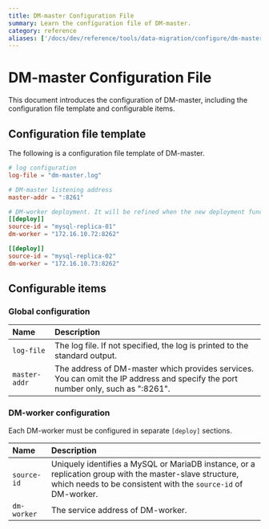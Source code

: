 ```yaml
---
title: DM-master Configuration File
summary: Learn the configuration file of DM-master.
category: reference
aliases: ['/docs/dev/reference/tools/data-migration/configure/dm-master-configuration-file/','/docs/v3.1/reference/tools/data-migration/configure/dm-master-configuration-file/','/docs/stable/reference/tools/data-migration/configure/dm-master-configuration-file/','/docs/v2.1/reference/tools/data-migration/configure/dm-master-configuration-file/']
---
```


# DM-master Configuration File

This document introduces the configuration of DM-master, including the configuration file template and configurable items.

## Configuration file template

The following is a configuration file template of DM-master.

```toml
# log configuration
log-file = "dm-master.log"

# DM-master listening address
master-addr = ":8261"

# DM-worker deployment. It will be refined when the new deployment function is available.
[[deploy]]
source-id = "mysql-replica-01"
dm-worker = "172.16.10.72:8262"

[[deploy]]
source-id = "mysql-replica-02"
dm-worker = "172.16.10.73:8262"
```

## Configurable items

### Global configuration

| Name        | Description                                    |
| :------------ | :--------------------------------------- |
| `log-file` | The log file. If not specified, the log is printed to the standard output. |
| `master-addr` | The address of DM-master which provides services. You can omit the IP address and specify the port number only, such as ":8261". |

### DM-worker configuration

Each DM-worker must be configured in separate `[deploy]` sections.

| Name        | Description                                    |
| :------------ | :--------------------------------------- |
| `source-id` | Uniquely identifies a MySQL or MariaDB instance, or a replication group with the master-slave structure, which needs to be consistent with the `source-id` of DM-worker. |
| `dm-worker` | The service address of DM-worker. |
